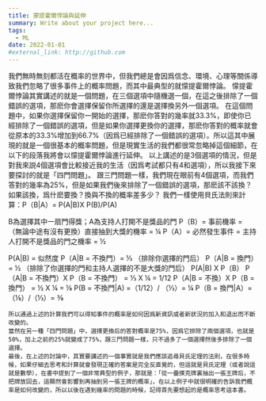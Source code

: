 ```yaml
---
title: 蒙提霍爾悖論與延伸
summary: Write about your project here...
tags:
  - ML
date: 2022-01-01
#external_link: http://github.com
---
```


<!------>

我們無時無刻都活在概率的世界中，但我們總是會因爲信念、環境、心理等關係導致我們忽略了很多事件上的概率問題，而其中最典型的就懞提霍爾悖論。
    懞提霍爾悖論其實講述的就是一個問題，在三個選項中隨機選一個，在這之後排除了一個錯誤的選項，那麽你會選擇保留你所選擇的還是選擇換另外一個選項。
    在這個問題中，如果你選擇保留你一開始的選擇，那麽你答對的幾率就33.3%，即使你已經排除了一個錯誤的選項，但是如果你選擇更換你的選擇，那麽你答對的概率就會從原本的33.3%增加到66.7%（因爲已經排除了一個錯誤的選項）。所以這其中展現的就是一個很基本的概率問題，但是現實生活的我們都很常忽略掉這個細節，在以下的段落我將會以懞提霍爾悖論進行延伸。
    以上講述的是3個選項的情況，但是對我來説4個選項會比較接近我的生活（因爲考試都只有4和選項），所以我接下來要探討的就是「四門問題」。
    跟三門問題一樣，我們現在眼前有4個選項，而我們答對的幾率為25%，但是如果我們後來排除了一個錯誤的選項，那麽該不該換？如果該換，爲什麽要換？換與不換的概率差多少？
    我們一樣使用貝氏法則來計算：P（B|A）= P(A|B)X P(B)/P(A)

B為選擇其中一扇門得獎；A為支持人打開不是獎品的門
P（B）= 事前機率 = （無論中途有沒有更換）直接抽到大獎的機率 = ¼
P（A）= 必然發生事件 = 主持人打開不是獎品的門之機率 = ½

P(A|B) = 似然度
P（A|B = 不換門）= ⅓ （排除你選擇的門后）
P（A|B = 換門）= ½ （排除了你選擇的門和主持人選擇的不是大獎的門后）
P(A|B) X P（B）
P（A|B = 不換門）X P（B = 不換門） = ⅓ X ¼ = 1/12
P（A|B = 不換）X P（B = 換門） = ½ X ¼ = ⅛
P(B = 不換門|A) =（1/12）/ （⅓）= ¼
P（B = 換門|A）= （⅛）/（⅓）= ⅜

    所以通過上述的計算我們可以得知事件的概率是如何因爲新資訊或者新狀況的加入和退出而不斷改變的。
    當然在另一種「四門問題」中，選擇更換后的答對概率是75%，因爲它排除了兩個選項，也就是50%，加上之前的25%就變成了75%，跟三門問題一樣，只不過多了一個選擇然後多排除了一個選擇。
    最後，在上述的討論中，其實要講述的一個事實就是我們應該追尋貝氏定理的法則，在很多時候，如果仔細去思考和計算就會發現正確的答案是完全反直覺的，但這就是貝氏定理（或者說這就是數學），在書中提到了一個非常典型的例子，那就是：「從一曡撲克牌裏抽出一張王牌后，不把牌放回去，這顯然會影響到再抽到另一張王牌的概率」，在以上例子中就很明確的告訴我們概率是如何改變的，所以以後在遇到幾率的問題的時候，記得首先要想起的是概率思考這本書。